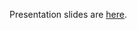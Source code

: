 Presentation slides are [here](https://docs.google.com/presentation/d/1FxAT9u8qRCfW1zE__u-uhH-q0QyQRyRcK6B4MlWSbic/edit#slide=id.g30b436e0d6a_0_0).
